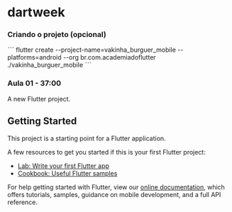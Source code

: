 # dartweek

### Criando o projeto (opcional)
ˋˋˋ
flutter create --project-name=vakinha_burguer_mobile --platforms=android --org br.com.academiadoflutter ./vakinha_burguer_mobile
ˋˋˋ

### Aula 01 - 37:00



A new Flutter project.

## Getting Started

This project is a starting point for a Flutter application.

A few resources to get you started if this is your first Flutter project:

- [Lab: Write your first Flutter app](https://flutter.dev/docs/get-started/codelab)
- [Cookbook: Useful Flutter samples](https://flutter.dev/docs/cookbook)

For help getting started with Flutter, view our
[online documentation](https://flutter.dev/docs), which offers tutorials,
samples, guidance on mobile development, and a full API reference.

